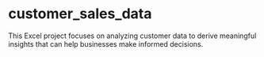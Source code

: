 # customer_sales_data
This Excel project focuses on analyzing customer data to derive meaningful insights that can help businesses make informed decisions. 

